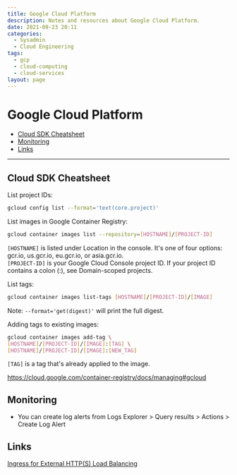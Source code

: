 ```yaml
---
title: Google Cloud Platform
description: Notes and resources about Google Cloud Platform.
date: 2021-09-23 20:11
categories: 
  - Sysadmin
  - Cloud Engineering
tags: 
  - gcp
  - cloud-computing
  - cloud-services
layout: page
---
```


# Google Cloud Platform

- [Cloud SDK Cheatsheet](#cloud-sdk-cheatsheet)
- [Monitoring](#monitoring)
- [Links](#links)

- - -

## Cloud SDK Cheatsheet

List project IDs:

```sh
gcloud config list --format='text(core.project)'
```

List images in Google Container Registry:

```sh
gcloud container images list --repository=[HOSTNAME]/[PROJECT-ID]
```

`[HOSTNAME]` is listed under Location in the console. It's one of four options: gcr.io, us.gcr.io, eu.gcr.io, or asia.gcr.io.  
`[PROJECT-ID]` is your Google Cloud Console project ID. If your project ID contains a colon (:), see Domain-scoped projects.  

List tags:

```sh
gcloud container images list-tags [HOSTNAME]/[PROJECT-ID]/[IMAGE]
```

Note: `--format='get(digest)'` will print the full digest.

Adding tags to existing images:

```sh
gcloud container images add-tag \
[HOSTNAME]/[PROJECT-ID]/[IMAGE]:[TAG] \
[HOSTNAME]/[PROJECT-ID]/[IMAGE]:[NEW_TAG]
```

`[TAG]` is a tag that's already applied to the image.

https://cloud.google.com/container-registry/docs/managing#gcloud

## Monitoring

- You can create log alerts from Logs Explorer > Query results > Actions > Create Log Alert

## Links

[Ingress for External HTTP(S) Load Balancing](https://cloud.google.com/kubernetes-engine/docs/concepts/ingress-xlb)  
